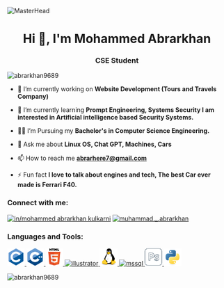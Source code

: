 ![MasterHead](https://images-wixmp-ed30a86b8c4ca887773594c2.wixmp.com/f/1f60e133-58e7-4fb7-8b82-3791aeebec0b/da8135q-7d44f53b-eaf2-4d94-9da2-76f72888c734.gif?token=eyJ0eXAiOiJKV1QiLCJhbGciOiJIUzI1NiJ9.eyJzdWIiOiJ1cm46YXBwOjdlMGQxODg5ODIyNjQzNzNhNWYwZDQxNWVhMGQyNmUwIiwiaXNzIjoidXJuOmFwcDo3ZTBkMTg4OTgyMjY0MzczYTVmMGQ0MTVlYTBkMjZlMCIsIm9iaiI6W1t7InBhdGgiOiJcL2ZcLzFmNjBlMTMzLTU4ZTctNGZiNy04YjgyLTM3OTFhZWViZWMwYlwvZGE4MTM1cS03ZDQ0ZjUzYi1lYWYyLTRkOTQtOWRhMi03NmY3Mjg4OGM3MzQuZ2lmIn1dXSwiYXVkIjpbInVybjpzZXJ2aWNlOmZpbGUuZG93bmxvYWQiXX0.Xj8wgz_xj5xpCuWqPtuZi-r4z1SC00bPHuWgcAgauGs)
<h1 align="center">Hi 👋, I'm Mohammed Abrarkhan</h1>
<h3 align="center">CSE Student</h3>
<p align="left"> <img src="https://komarev.com/ghpvc/?username=abrarkhan9689&label=Profile%20views&color=0e75b6&style=flat" alt="abrarkhan9689" /> </p>

- 🔭 I’m currently working on **Website Development (Tours and Travels Company)**

- 🌱 I’m currently learning **Prompt Engineering, Systems Security I am interested in Artificial intelligence based Security Systems.**

- 👨‍💻 I’m Pursuing my **Bachelor's in Computer Science Engineering.**

- 💬 Ask me about **Linux OS, Chat GPT, Machines, Cars**

- 📫 How to reach me **abrarhere7@gmail.com**

- ⚡ Fun fact **I love to talk about engines and tech, The best Car ever made is Ferrari F40.**

<h3 align="left">Connect with me:</h3>
<p align="left">
<a href="https://linkedin.com/in/in/mohammed abrarkhan kulkarni" target="blank"><img align="center" src="https://raw.githubusercontent.com/rahuldkjain/github-profile-readme-generator/master/src/images/icons/Social/linked-in-alt.svg" alt="in/mohammed abrarkhan kulkarni" height="30" width="40" /></a>
<a href="https://instagram.com/muhammad._.abrarkhan" target="blank"><img align="center" src="https://raw.githubusercontent.com/rahuldkjain/github-profile-readme-generator/master/src/images/icons/Social/instagram.svg" alt="muhammad._.abrarkhan" height="30" width="40" /></a>
</p>

<h3 align="left">Languages and Tools:</h3>
<p align="left"> <a href="https://www.cprogramming.com/" target="_blank" rel="noreferrer"> <img src="https://raw.githubusercontent.com/devicons/devicon/master/icons/c/c-original.svg" alt="c" width="40" height="40"/> </a> <a href="https://www.w3schools.com/cpp/" target="_blank" rel="noreferrer"> <img src="https://raw.githubusercontent.com/devicons/devicon/master/icons/cplusplus/cplusplus-original.svg" alt="cplusplus" width="40" height="40"/> </a> <a href="https://www.w3.org/html/" target="_blank" rel="noreferrer"> <img src="https://raw.githubusercontent.com/devicons/devicon/master/icons/html5/html5-original-wordmark.svg" alt="html5" width="40" height="40"/> </a> <a href="https://www.adobe.com/in/products/illustrator.html" target="_blank" rel="noreferrer"> <img src="https://www.vectorlogo.zone/logos/adobe_illustrator/adobe_illustrator-icon.svg" alt="illustrator" width="40" height="40"/> </a> <a href="https://www.linux.org/" target="_blank" rel="noreferrer"> <img src="https://raw.githubusercontent.com/devicons/devicon/master/icons/linux/linux-original.svg" alt="linux" width="40" height="40"/> </a> <a href="https://www.microsoft.com/en-us/sql-server" target="_blank" rel="noreferrer"> <img src="https://www.svgrepo.com/show/303229/microsoft-sql-server-logo.svg" alt="mssql" width="40" height="40"/> </a> <a href="https://www.photoshop.com/en" target="_blank" rel="noreferrer"> <img src="https://raw.githubusercontent.com/devicons/devicon/master/icons/photoshop/photoshop-line.svg" alt="photoshop" width="40" height="40"/> </a> <a href="https://www.python.org" target="_blank" rel="noreferrer"> <img src="https://raw.githubusercontent.com/devicons/devicon/master/icons/python/python-original.svg" alt="python" width="40" height="40"/> </a> </p>

<p><img align="center" src="https://github-readme-stats.vercel.app/api/top-langs?username=abrarkhan9689&show_icons=true&locale=en&layout=compact" alt="abrarkhan9689" /></p>
